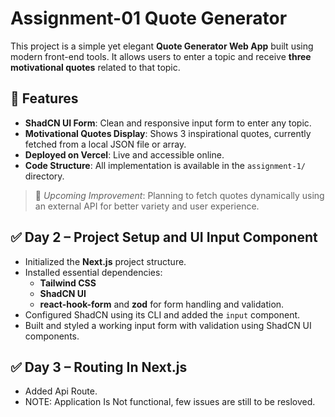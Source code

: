 # Assignment-01 Quote Generator

This project is a simple yet elegant **Quote Generator Web App** built using modern front-end tools. It allows users to enter a topic and receive **three motivational quotes** related to that topic.

## 🔧 Features

- **ShadCN UI Form**: Clean and responsive input form to enter any topic.
- **Motivational Quotes Display**: Shows 3 inspirational quotes, currently fetched from a local JSON file or array.
- **Deployed on Vercel**: Live and accessible online.
- **Code Structure**: All implementation is available in the `assignment-1/` directory.

> 🔄 *Upcoming Improvement*: Planning to fetch quotes dynamically using an external API for better variety and user experience.

## ✅ Day 2 – Project Setup and UI Input Component

- Initialized the **Next.js** project structure.
- Installed essential dependencies:
  - **Tailwind CSS**
  - **ShadCN UI**
  - **react-hook-form** and **zod** for form handling and validation.
- Configured ShadCN using its CLI and added the `input` component.
- Built and styled a working input form with validation using ShadCN UI components.

## ✅ Day 3 – Routing In Next.js 
- Added Api Route.
- NOTE: Application Is Not functional, few issues are still to be resloved.

